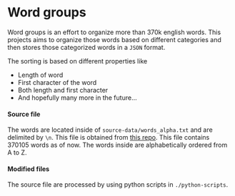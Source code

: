 # Word groups
Word groups is an effort to organize more than  370k english words. This projects aims to organize those words based on different categories and then stores those categorized words in a `JSON` format.

The sorting is based on different properties like
* Length of word
* First character of the word
* Both length and first character
* And hopefully many more in the future...

#### Source file
The words are located inside of `source-data/words_alpha.txt` and are delimited by `\n`. This file is obtained from [this repo](https://github.com/dwyl/english-words). This file contains 370105 words as of now. The words inside are alphabetically ordered from A to Z. 

#### Modified files
The source file are processed by using python scripts in `./python-scripts`.

